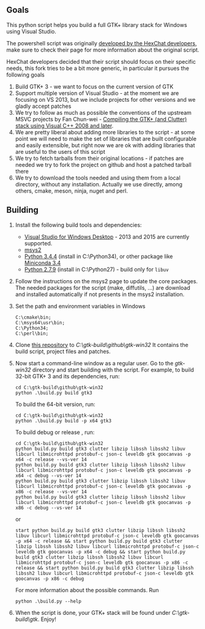 ## Goals

This python script helps you build a full GTK+ library stack for Windows using Visual Studio.

The powershell script was originally [developed by the HexChat developers](https://github.com/hexchat/gtk-win32), make sure to check their page for more information about the original script.

HexChat developers decided that their script should focus on their specific needs, this fork tries to be a bit more generic, in particular it pursues the following goals

1. Build GTK+ 3 - we want to focus on the current version of GTK
1. Support multiple version of Visual Studio - at the moment we are focusing on VS 2013, but we include projects for other versions and we gladly accept patches
1. We try to follow as much as possible the conventions of the upstream MSVC projects by Fan Chun-wei - [Compiling the GTK+ (and Clutter) stack using Visual C++ 2008 and later](https://wiki.gnome.org/action/show/Projects/GTK+/Win32/MSVCCompilationOfGTKStack).
1. We are pretty liberal about adding more libraries to the script - at some point we will need to make the set of libraries that are built configurable and easily extensible, but right now we are ok with adding libraries that are useful to the users of this script
1. We try to fetch tarballs from their original locations - if patches are needed we try to fork the project on github and host a patched tarball there
1. We try to download the tools needed and using them from a local directory, without any installation. Actually we use directly, among others, cmake, meson, ninja, nuget and perl.

## Building

1. Install the following build tools and dependencies:

    * [Visual Studio for Windows Desktop](http://www.visualstudio.com/downloads) - 2013 and 2015 are currently supported.
    * [msys2](https://msys2.github.io/)
    * [Python 3.4.4](https://www.python.org/ftp/python/3.4.4/python-3.4.4.amd64.msi) (install in C:\Python34), or other package like [Miniconda 3.4](https://repo.continuum.io/miniconda/Miniconda3-latest-Windows-x86_64.exe)
    * [Python 2.7.9](https://www.python.org/ftp/python/2.7.9/python-2.7.9.amd64.msi) (install in C:\Python27) - build only for `libuv`

1. Follow the instructions on the msys2 page to update the core packages. The needed packages for the script (make, diffutils, ...) are download and installed automatically if not presents in the msys2 installation.

1. Set the path and environment variables in Windows

    ```
    C:\cmake\bin;
    C:\msys64\usr\bin;
    C:\Python34;
    C:\perl\bin;
    ```

1. Clone [this repository](https://github.com/hsccr/gtk-win32) to _C:\gtk-build\github\gtk-win32_ It contains the build script, project files and patches.

1. Now start a command-line window as a regular user. Go to the _gtk-win32_ directory and start building with the script. For example, to build 32-bit GTK+ 3 and its dependencies, run:

    ```
    cd C:\gtk-build\github\gtk-win32
    python .\build.py build gtk3
    ```

    To build the 64-bit version, run:

    ```
    cd C:\gtk-build\github\gtk-win32
    python .\build.py build -p x64 gtk3
    ```

    To build debug or release , run:

    ```
    cd C:\gtk-build\github\gtk-win32
    python build.py build gtk3 clutter libzip libssh libssh2 libuv libcurl libmicrohttpd protobuf-c json-c leveldb gtk goocanvas -p x64 -c release --vs-ver 14
    python build.py build gtk3 clutter libzip libssh libssh2 libuv libcurl libmicrohttpd protobuf-c json-c leveldb gtk goocanvas -p x64 -c debug --vs-ver 14
    python build.py build gtk3 clutter libzip libssh libssh2 libuv libcurl libmicrohttpd protobuf-c json-c leveldb gtk goocanvas -p x86 -c release --vs-ver 14
    python build.py build gtk3 clutter libzip libssh libssh2 libuv libcurl libmicrohttpd protobuf-c json-c leveldb gtk goocanvas -p x86 -c debug --vs-ver 14
    ```
    or
    ```
    start python build.py build gtk3 clutter libzip libssh libssh2 libuv libcurl libmicrohttpd protobuf-c json-c leveldb gtk goocanvas -p x64 -c release && start python build.py build gtk3 clutter libzip libssh libssh2 libuv libcurl libmicrohttpd protobuf-c json-c leveldb gtk goocanvas -p x64 -c debug && start python build.py build gtk3 clutter libzip libssh libssh2 libuv libcurl libmicrohttpd protobuf-c json-c leveldb gtk goocanvas -p x86 -c release && start python build.py build gtk3 clutter libzip libssh libssh2 libuv libcurl libmicrohttpd protobuf-c json-c leveldb gtk goocanvas -p x86 -c debug
    ```

    For more information about the possible commands. Run

    ```
    python .\build.py --help
    ```

1. When the script is done, your GTK+ stack will be found under _C:\gtk-build\gtk_. Enjoy!
